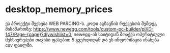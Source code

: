 # desktop_memory_prices
ეს პროექტი შეეხება WEB PARCING-ს.
კოდი აგზავნის რექვესთს შემდეგ მისამართზე: https://www.newegg.com/tools/custom-pc-builder/pl/ID-147/Page-{page}?diywishlist=0, newegg-ის საიტიდან მოაქვს ოპერატიული მეხსიერებები თავისი ფასებით 5 გვერდიდან და ეს ინფორმაცია ინახება csv ფაილში. 
